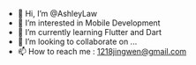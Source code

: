 - 👋 Hi, I’m @AshleyLaw
- 👀 I’m interested in Mobile Development
- 🌱 I’m currently learning Flutter and Dart
- 💞️ I’m looking to collaborate on ...
- 📫 How to reach me : 1218jingwen@gmail.com

<!---
AshleyLaw/AshleyLaw is a ✨ special ✨ repository because its `README.md` (this file) appears on your GitHub profile.
You can click the Preview link to take a look at your changes.
--->
